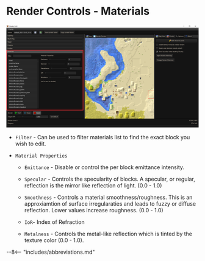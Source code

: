 # Render Controls - Materials

![Render controls Materials](../../img/user_interface/render_controls/materials.png)

- `Filter` - Can be used to filter materials list to find the exact block you wish to edit.

-  `Material Properties`

	- `Emittance` - Disable or control the per block emittance intensity.

	- `Specular` - Controls the specularity of blocks. A specular, or regular, reflection is the mirror like reflection of light. (0.0 - 1.0) 
	
	- `Smoothness` - Controls a material smoothness/roughness. This is an approxiamtion of surface irregularaties and leads to fuzzy or diffuse reflection. Lower values increase roughness. (0.0 - 1.0)

	- `IoR`- Index of Refraction
	
	- `Metalness` - Controls the metal-like reflection which is tinted by the texture color (0.0 - 1.0).

--8<-- "includes/abbreviations.md"
